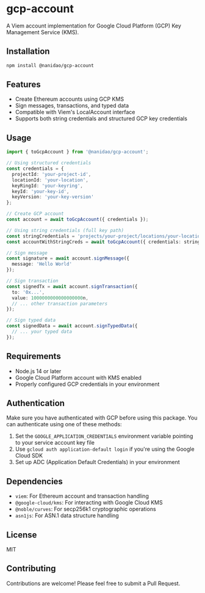 # gcp-account

A Viem account implementation for Google Cloud Platform (GCP) Key Management Service (KMS).

## Installation

```bash
npm install @nanidao/gcp-account
```

## Features

- Create Ethereum accounts using GCP KMS
- Sign messages, transactions, and typed data
- Compatible with Viem's LocalAccount interface
- Supports both string credentials and structured GCP key credentials

## Usage

```typescript
import { toGcpAccount } from '@nanidao/gcp-account';

// Using structured credentials
const credentials = {
  projectId: 'your-project-id',
  locationId: 'your-location',
  keyRingId: 'your-keyring',
  keyId: 'your-key-id',
  keyVersion: 'your-key-version'
};

// Create GCP account
const account = await toGcpAccount({ credentials });

// Using string credentials (full key path)
const stringCredentials = 'projects/your-project/locations/your-location/keyRings/your-keyring/cryptoKeys/your-key/cryptoKeyVersions/1';
const accountWithStringCreds = await toGcpAccount({ credentials: stringCredentials });

// Sign message
const signature = await account.signMessage({
  message: 'Hello World'
});

// Sign transaction
const signedTx = await account.signTransaction({
  to: '0x...',
  value: 1000000000000000000n,
  // ... other transaction parameters
});

// Sign typed data
const signedData = await account.signTypedData({
  // ... your typed data
});
```

## Requirements

- Node.js 14 or later
- Google Cloud Platform account with KMS enabled
- Properly configured GCP credentials in your environment

## Authentication

Make sure you have authenticated with GCP before using this package. You can authenticate using one of these methods:

1. Set the `GOOGLE_APPLICATION_CREDENTIALS` environment variable pointing to your service account key file
2. Use `gcloud auth application-default login` if you're using the Google Cloud SDK
3. Set up ADC (Application Default Credentials) in your environment

## Dependencies

- `viem`: For Ethereum account and transaction handling
- `@google-cloud/kms`: For interacting with Google Cloud KMS
- `@noble/curves`: For secp256k1 cryptographic operations
- `asn1js`: For ASN.1 data structure handling

## License

MIT

## Contributing

Contributions are welcome! Please feel free to submit a Pull Request.
